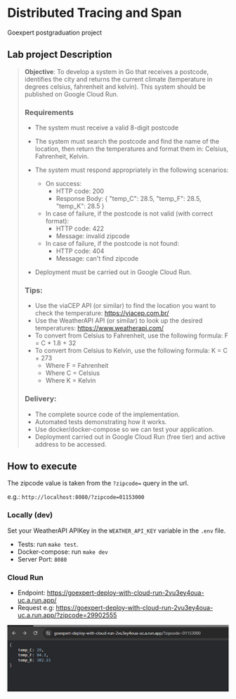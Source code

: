 # Distributed Tracing and Span

Goexpert postgraduation project

## Lab project Description

> **Objective**: To develop a system in Go that receives a postcode, identifies the city and returns the current climate (temperature in degrees celsius, fahrenheit and kelvin). This system should be published on Google Cloud Run.
>
> ### Requirements
>
> - The system must receive a valid 8-digit postcode
> - The system must search the postcode and find the name of the location, then return the temperatures and format them in: Celsius, Fahrenheit, Kelvin.
> - The system must respond appropriately in the following scenarios:
>
>   - On success:
>     - HTTP code: 200
>     - Response Body: { "temp_C": 28.5, "temp_F": 28.5, "temp_K": 28.5 }
>   - In case of failure, if the postcode is not valid (with correct format):
>     - HTTP code: 422
>     - Message: invalid zipcode
>   - In case of failure, if the postcode is not found:
>     - HTTP code: 404
>     - Message: can't find zipcode
>
> - Deployment must be carried out in Google Cloud Run.
>
> ### Tips:
>
> - Use the viaCEP API (or similar) to find the location you want to check the temperature: https://viacep.com.br/
> - Use the WeatherAPI API (or similar) to look up the desired temperatures: https://www.weatherapi.com/
> - To convert from Celsius to Fahrenheit, use the following formula: F = C \* 1.8 + 32
> - To convert from Celsius to Kelvin, use the following formula: K = C + 273
>   - Where F = Fahrenheit
>   - Where C = Celsius
>   - Where K = Kelvin
>
> ### Delivery:
>
> - The complete source code of the implementation.
> - Automated tests demonstrating how it works.
> - Use docker/docker-compose so we can test your application.
> - Deployment carried out in Google Cloud Run (free tier) and active address to be accessed.

## How to execute

The zipcode value is taken from the `?zipcode=` query in the url.

e.g.: `http://localhost:8080/?zipcode=01153000`

### Locally (dev)

Set your WeatherAPI APIKey in the `WEATHER_API_KEY` variable in the `.env` file.

- Tests: run `make test`.
- Docker-compose: run `make dev`
- Server Port: `8080`

### Cloud Run

- Endpoint: https://goexpert-deploy-with-cloud-run-2vu3ey4oua-uc.a.run.app/
- Request e.g: https://goexpert-deploy-with-cloud-run-2vu3ey4oua-uc.a.run.app/?zipcode=29902555

![App showing the response](./thumbApp.PNG)
